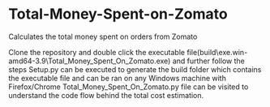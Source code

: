 # Total-Money-Spent-on-Zomato
Calculates the total money spent on orders from Zomato

Clone the repository and double click the executable file(build\exe.win-amd64-3.9\Total_Money_Spent_On_Zomato.exe) and further follow the steps
Setup.py can be executed to generate the build folder which contains the executable file and can be ran on any Windows machine with Firefox/Chrome
Total_Money_Spent_On_Zomato.py file can be visited to understand the code flow behind the total cost estimation.
